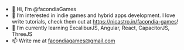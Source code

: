 - 👋 Hi, I’m @facondiaGames
- 👀 I’m interested in indie games and hybrid apps development. I love write tutorials, check them out at https://nicastro.in/facondia-games!
- 🌱 I’m currently learning ExcaliburJS, Angular, React, CapacitorJS, ThreeJS
- 📫 Write me at facondiagames@gmail.com

<!---
facondiaGames/facondiaGames is a ✨ special ✨ repository because its `README.md` (this file) appears on your GitHub profile.
You can click the Preview link to take a look at your changes.
--->
